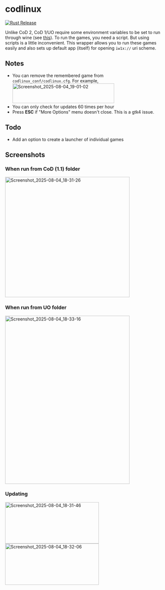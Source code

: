# codlinux
[![Rust Release](https://github.com/coyoteclan/codlinux/actions/workflows/rust.yml/badge.svg)](https://github.com/coyoteclan/codlinux/actions/workflows/rust.yml)

Unlike CoD 2, CoD 1/UO require some environment variables to be set to run through wine (see [this](https://appdb.winehq.org/objectManager.php?sClass=version&iId=36969)).
To run the games, you need a script. But using scripts is a little inconvenient. This wrapper allows you to run these games easily and also sets up default app (itself) for opening `iw1x://` uri scheme.

## Notes
- You can remove the remembered game from ``codlinux_conf/codlinux.cfg``. For example,<br>
  <img width="330" height="64" alt="Screenshot_2025-08-04_19-01-02" src="https://github.com/user-attachments/assets/597cb1e0-b9db-47bf-b4dc-eb5068967167" /><br>
- You can only check for updates 60 times per hour
- Press **ESC** if "More Options" menu doesn't close. This is a gtk4 issue.

## Todo
- Add an option to create a launcher of individual games

## Screenshots

### When run from CoD (1.1) folder
<img width="404" height="390" alt="Screenshot_2025-08-04_18-31-26" src="https://github.com/user-attachments/assets/18016fe9-8182-456c-a854-28ce309aa734" />


### When run from UO folder
<img width="404" height="545" alt="Screenshot_2025-08-04_18-33-16" src="https://github.com/user-attachments/assets/dff754ed-0499-4e8a-80af-5f017334e18e" />


### Updating
<img width="304" height="134" alt="Screenshot_2025-08-04_18-31-46" src="https://github.com/user-attachments/assets/d59f36d5-4b6c-4e53-81e5-7ba97ee50f17" />
<img width="304" height="134" alt="Screenshot_2025-08-04_18-32-06" src="https://github.com/user-attachments/assets/4dc510d3-ec43-4c25-b143-8b46c40ee13c" />
